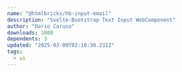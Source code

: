 ```yaml
---
name: "@htmlbricks/hb-input-email"
description: "Svelte-Bootstrap Text Input WebComponent"
author: "Dario Caruso"
downloads: 1000
dependents: 3
updated: "2025-03-09T03:10:30.231Z"
tags: 
  - ui
---
```


